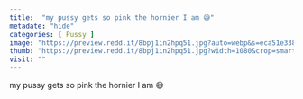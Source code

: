 ```yaml
---
title:  "my pussy gets so pink the hornier I am 😅"
metadate: "hide"
categories: [ Pussy ]
image: "https://preview.redd.it/8bpj1in2hpq51.jpg?auto=webp&s=eca51e338124baa0564f01fd7314863bc7222aed"
thumb: "https://preview.redd.it/8bpj1in2hpq51.jpg?width=1080&crop=smart&auto=webp&s=2e15e93fa7885e2fabf4ab53da691f7a062547f1"
visit: ""
---
```

my pussy gets so pink the hornier I am 😅
